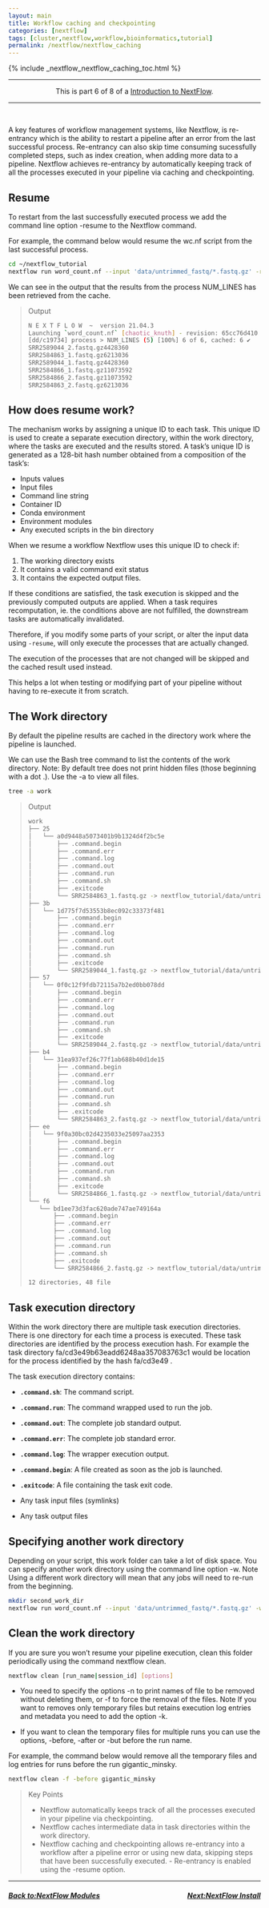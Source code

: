 ```yaml
---
layout: main
title: Workflow caching and checkpointing
categories: [nextflow]
tags: [cluster,nextflow,workflow,bioinformatics,tutorial]
permalink: /nextflow/nextflow_caching
---
```

{% include _nextflow_nextflow_caching_toc.html %}


<hr>
<center>This is part 6 of 8 of a <a href="/nextflow_varcal/nextflow/" target="_blank">Introduction to NextFlow</a>.</center>
<hr>

<br>

A key features of workflow management systems, like Nextflow, is re-entrancy which is the ability to restart a pipeline after an error from the last successful process. Re-entrancy can also skip time consuming sucessfully completed steps, such as index creation, when adding more data to a pipeline. Nextflow achieves re-entrancy by automatically keeping track of all the processes executed in your pipeline via caching and checkpointing.

## Resume

To restart from the last successfully executed process we add the command line option -resume to the Nextflow command.

For example, the command below would resume the wc.nf script from the last successful process.

```bash
cd ~/nextflow_tutorial
nextflow run word_count.nf --input 'data/untrimmed_fastq/*.fastq.gz' -resume
```
We can see in the output that the results from the process NUM_LINES has been retrieved from the cache.

>Output
>```bash
>N E X T F L O W  ~  version 21.04.3
>Launching `word_count.nf` [chaotic_knuth] - revision: 65cc76d410
>[dd/c19734] process > NUM_LINES (5) [100%] 6 of 6, cached: 6 ✔
>SRR2589044_2.fastq.gz4428360
>SRR2584863_1.fastq.gz6213036
>SRR2589044_1.fastq.gz4428360
>SRR2584866_1.fastq.gz11073592
>SRR2584866_2.fastq.gz11073592
>SRR2584863_2.fastq.gz6213036
>```

## How does resume work?

The mechanism works by assigning a unique ID to each task. This unique ID is used to create a separate execution directory, within the work directory, where the tasks are executed and the results stored. A task’s unique ID is generated as a 128-bit hash number obtained from a composition of the task’s:

*   Inputs values
*   Input files
*   Command line string
*   Container ID
*   Conda environment
*   Environment modules
*   Any executed scripts in the bin directory

When we resume a workflow Nextflow uses this unique ID to check if:

1.  The working directory exists
2.  It contains a valid command exit status
3.  It contains the expected output files.

If these conditions are satisfied, the task execution is skipped and the previously computed outputs are applied. When a task requires recomputation, ie. the conditions above are not fulfilled, the downstream tasks are automatically invalidated.

Therefore, if you modify some parts of your script, or alter the input data using `-resume`, will only execute the processes that are actually changed.

The execution of the processes that are not changed will be skipped and the cached result used instead.

This helps a lot when testing or modifying part of your pipeline without having to re-execute it from scratch.

## The Work directory

By default the pipeline results are cached in the directory work where the pipeline is launched.

We can use the Bash tree command to list the contents of the work directory. Note: By default tree does not print hidden files (those beginning with a dot .). Use the -a to view all files.

```bash
tree -a work
```

>Output
>```bash
>work
>├── 25
>│   └── a0d9448a5073401b9b1324d4f2bc5e
>│       ├── .command.begin
>│       ├── .command.err
>│       ├── .command.log
>│       ├── .command.out
>│       ├── .command.run
>│       ├── .command.sh
>│       ├── .exitcode
>│       └── SRR2584863_1.fastq.gz -> nextflow_tutorial/data/untrimmed_fastq/SRR2584863_1.fastq.gz
>├── 3b
>│   └── 1d775f7d53553b8ec092c33373f481
>│       ├── .command.begin
>│       ├── .command.err
>│       ├── .command.log
>│       ├── .command.out
>│       ├── .command.run
>│       ├── .command.sh
>│       ├── .exitcode
>│       └── SRR2589044_1.fastq.gz -> nextflow_tutorial/data/untrimmed_fastq/SRR2589044_1.fastq.gz
>├── 57
>│   └── 0f0c12f9fdb72115a7b2ed0bb078dd
>│       ├── .command.begin
>│       ├── .command.err
>│       ├── .command.log
>│       ├── .command.out
>│       ├── .command.run
>│       ├── .command.sh
>│       ├── .exitcode
>│       └── SRR2589044_2.fastq.gz -> nextflow_tutorial/data/untrimmed_fastq/SRR2589044_2.fastq.gz
>├── b4
>│   └── 31ea937ef26c77f1ab688b40d1de15
>│       ├── .command.begin
>│       ├── .command.err
>│       ├── .command.log
>│       ├── .command.out
>│       ├── .command.run
>│       ├── .command.sh
>│       ├── .exitcode
>│       └── SRR2584863_2.fastq.gz -> nextflow_tutorial/data/untrimmed_fastq/SRR2584863_2.fastq.gz
>├── ee
>│   └── 9f0a30bc02d4235033e25097aa2353
>│       ├── .command.begin
>│       ├── .command.err
>│       ├── .command.log
>│       ├── .command.out
>│       ├── .command.run
>│       ├── .command.sh
>│       ├── .exitcode
>│       └── SRR2584866_1.fastq.gz -> nextflow_tutorial/data/untrimmed_fastq/SRR2584866_1.fastq.gz
>└── f6
>    └── bd1ee73d3fac620ade747ae749164a
>        ├── .command.begin
>        ├── .command.err
>        ├── .command.log
>        ├── .command.out
>        ├── .command.run
>        ├── .command.sh
>        ├── .exitcode
>        └── SRR2584866_2.fastq.gz -> nextflow_tutorial/data/untrimmed_fastq/SRR2584866_2.fastq.gz
>
>12 directories, 48 file
>```

## Task execution directory

Within the work directory there are multiple task execution directories. There is one directory for each time a process is executed. These task directories are identified by the process execution hash. For example the task directory fa/cd3e49b63eadd6248aa357083763c1 would be location for the process identified by the hash fa/cd3e49 .

The task execution directory contains:

*   **`.command.sh`**: The command script.

*   **`.command.run`**: The command wrapped used to run the job.
   
*   **`.command.out`**: The complete job standard output.
   
*   **`.command.err`**: The complete job standard error.
   
*   **`.command.log`**: The wrapper execution output.
   
*   **`.command.begin`**: A file created as soon as the job is launched.
   
*   **`.exitcode`**: A file containing the task exit code.
   
*   Any task input files (symlinks)
   
*   Any task output files


## Specifying another work directory

Depending on your script, this work folder can take a lot of disk space. You can specify another work directory using the command line option -w. Note Using a different work directory will mean that any jobs will need to re-run from the beginning.

```bash
mkdir second_work_dir 
nextflow run word_count.nf --input 'data/untrimmed_fastq/*.fastq.gz' -w second_work_dir -resume
```

## Clean the work directory

If you are sure you won’t resume your pipeline execution, clean this folder periodically using the command nextflow clean.

```bash
nextflow clean [run_name|session_id] [options]
```

*   You need to specify the options -n to print names of file to be removed without deleting them, or -f to force the removal of the files. Note If you want to removes only temporary files but retains execution log entries and metadata you need to add the option -k.

*   If you want to clean the temporary files for multiple runs you can use the options, -before, -after or -but before the run name.

For example, the command below would remove all the temporary files and log entries for runs before the run gigantic_minsky.

```bash
nextflow clean -f -before gigantic_minsky
```


> Key Points
>*  Nextflow automatically keeps track of all the processes executed in your pipeline via checkpointing.
>*  Nextflow caches intermediate data in task directories within the work directory.
>*  Nextflow caching and checkpointing allows re-entrancy into a workflow after a pipeline error or using new data, skipping steps that have been successfully executed. - Re-entrancy is enabled using the -resume option.

---

<h5><a href="/nextflow_varcal/nextflow/nextflow_modules" style="float: left"><b>Back to:</b>NextFlow Modules</a>

<a href="/nextflow_varcal/nextflow/nextflow_install" style="float: right"><b>Next:</b>NextFlow Install</a></h5>
